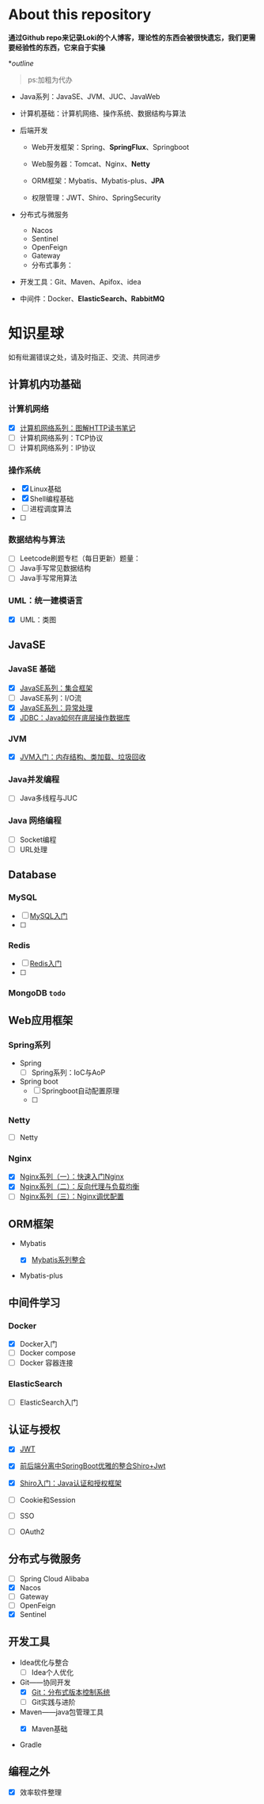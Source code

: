 # About this repository

**通过Github repo来记录Loki的个人博客，理论性的东西会被很快遗忘，我们更需要经验性的东西，它来自于实操**



**outline*

> ps:加粗为代办

+ Java系列：JavaSE、JVM、JUC、JavaWeb

+ 计算机基础：计算机网络、操作系统、数据结构与算法

+ 后端开发

  + Web开发框架：Spring、**SpringFlux**、Springboot

  + Web服务器：Tomcat、Nginx、**Netty**
  + ORM框架：Mybatis、Mybatis-plus、**JPA**
  + 权限管理：JWT、Shiro、SpringSecurity

+ 分布式与微服务

  + Nacos
  + Sentinel
  + OpenFeign
  + Gateway
  + 分布式事务：

+ 开发工具：Git、Maven、Apifox、idea

+ 中间件：Docker、**ElasticSearch、RabbitMQ**



# 知识星球

如有纰漏错误之处，请及时指正、交流、共同进步

## 计算机内功基础

### 计算机网络

- [x] [计算机网络系列：图解HTTP读书笔记](https://blog.csdn.net/Night__breeze/article/details/124874557)
- [ ] 计算机网络系列：TCP协议
- [ ] 计算机网络系列：IP协议 

### 操作系统

- [x] Linux基础
- [x] Shell编程基础
- [ ] 进程调度算法
- [ ] 

### 数据结构与算法

- [ ] Leetcode刷题专栏（每日更新）题量： 
- [ ] Java手写常见数据结构
- [ ] Java手写常用算法

### UML：统一建模语言

- [x] UML：类图

## JavaSE

### JavaSE 基础

- [x] [JavaSE系列：集合框架](blog.csdn.net/Night__breeze/article/details/124346280)
- [ ] JavaSE系列：I/O流 
- [x] [JavaSE系列：异常处理](blog.csdn.net/Night__breeze/article/details/124890564)
- [x] [JDBC：Java如何在底层操作数据库](https://blog.csdn.net/Night__breeze/article/details/120653466?spm=1001.2014.3001.5501)

### JVM

+ [x] [JVM入门：内存结构、类加载、垃圾回收](blog.csdn.net/Night__breeze/article/details/124253231)

### Java并发编程

+ [ ] Java多线程与JUC

### Java 网络编程

- [ ] Socket编程 
- [ ] URL处理 

## Database

### MySQL

- [ ] [MySQL入门]()
- [ ] 

### Redis

- [ ] [Redis入门](https://blog.csdn.net/Night__breeze/article/details/123778708)
- [ ] 

### MongoDB `todo`

## Web应用框架

### Spring系列

+ Spring
  - [ ] Spring系列：IoC与AoP
+ Spring boot
  - [ ] Springboot自动配置原理
  - [ ] 

### Netty

- [ ] Netty

### Nginx

- [x] [Nginx系列（一）：快速入门Nginx](https://blog.csdn.net/Night__breeze/article/details/124457586)
- [x] [Nginx系列（二）：反向代理与负载均衡](https://blog.csdn.net/Night__breeze/article/details/124494678)
- [ ] [Nginx系列（三）：Nginx调优配置]()

## ORM框架

+ Mybatis

  - [x] [Mybatis系列整合](https://blog.csdn.net/Night__breeze/article/details/124792108)

+ Mybatis-plus

  

## 中间件学习

### Docker

- [x] Docker入门
- [ ] Docker compose
- [ ] Docker 容器连接

### ElasticSearch

- [ ] ElasticSearch入门

## 认证与授权

- [x] [JWT](blog.csdn.net/Night__breeze/article/details/123937833)
- [x] [前后端分离中SpringBoot优雅的整合Shiro+Jwt](https://blog.csdn.net/Night__breeze/article/details/124016688)

- [x] [Shiro入门：Java认证和授权框架](https://blog.csdn.net/Night__breeze/article/details/123594845)
- [ ] Cookie和Session
- [ ] SSO
- [ ] OAuth2

## 分布式与微服务

- [ ] Spring Cloud Alibaba
- [x] Nacos
- [ ] Gateway
- [ ] OpenFeign
- [x] Sentinel

## 开发工具

+ Idea优化与整合
    + [ ] Idea个人优化
+ Git——协同开发
    + [x] [Git：分布式版本控制系统]()
    + [ ] Git实践与进阶

+ Maven——java包管理工具
    + [x] Maven基础


+ Gradle

## 编程之外

  - [x] 效率软件整理



